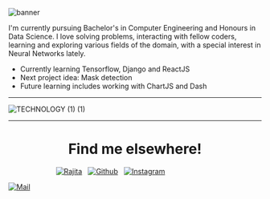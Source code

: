 ![banner](https://user-images.githubusercontent.com/68264150/125184770-2154fe00-e23e-11eb-9acf-493f945df293.gif)  

I'm currently pursuing Bachelor's in Computer Engineering and Honours in Data Science. I love solving problems, interacting with fellow coders, learning and exploring various fields of the domain, with a special interest in Neural Networks lately. 

<ul>
  <li> Currently learning Tensorflow, Django and ReactJS </li>
  <li> Next project idea: Mask detection </li>
  <li> Future learning includes working with ChartJS and Dash
</ul>

________________________________________________________________________________________________________________________________________________________________________________

![TECHNOLOGY (1) (1)](https://user-images.githubusercontent.com/68264150/125186926-9cbcac80-e24a-11eb-8840-87533090fab3.gif)

--------------------------------------------------------------------------------------------------------------------------------------------------------------------------------

<h1 align = "center">Find me elsewhere! </h1>

&nbsp; &nbsp; &nbsp; &nbsp; &nbsp; &nbsp; &nbsp; &nbsp; &nbsp; &nbsp; &nbsp; &nbsp;
[![Rajita](https://img.shields.io/badge/portfolio-rajitaroy-lightgrey)](portfolio-rajita.herokuapp.com/) &nbsp;
[![Github](https://img.shields.io/badge/-rajitaroy-black?style=flat-square&logo=github)](https://github.com/rajitaroy) &nbsp;
[![Instagram](https://img.shields.io/badge/-rajita._roy-lightgreen?style=flat-square&logo=instagram&logoColor=white&link=https://www.instagram.com/rajita._roy)](https://www.instagram.com/rajita._roy) &nbsp;
<!-- [![Linkedin](https://img.shields.io/badge/-rajita-+roy-%230077B5.svg?style=flat-square&logo=linkedin&logoColor=white&link=www.linkedin.com/in/rajita-roy/)](https://www.linkedin.com/in/nixon-kurian-5438b320b/) &nbsp; -->
[![Mail](https://img.shields.io/badge/-royrajita6@gmail.com-gray?style=flat-square&logo=gmail&logoColor=red&link=www.gmail.com)](mailto:royrajita6@gmail.com) &nbsp;

